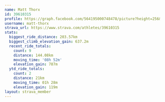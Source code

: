 ```yaml
---
name: Matt Thorx
id: 39610315
profile: https://graph.facebook.com/564195000748478/picture?height=256&width=256
username: matt-thorx
strava_url: https://www.strava.com/athletes/39610315
stats:
  biggest_ride_distance: 203.57km
  biggest_climb_elevation_gain: 637.2m
  recent_ride_totals:
    count: 9
    distance: 144.08km
    moving_time: '08h 52m'
    elevation_gain: 787m
  ytd_ride_totals:
    count: 2
    distance: 21km
    moving_time: 01h 28m
    elevation_gain: 119m
layout: strava_member
--- 
```

